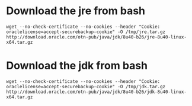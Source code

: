 # Download the jre from bash
```
wget --no-check-certificate --no-cookies --header "Cookie: oraclelicense=accept-securebackup-cookie" -O /tmp/jre.tar.gz http://download.oracle.com/otn-pub/java/jdk/8u40-b26/jre-8u40-linux-x64.tar.gz
```

# Download the jdk from bash
```
wget --no-check-certificate --no-cookies --header "Cookie: oraclelicense=accept-securebackup-cookie" -O /tmp/jdk.tar.gz http://download.oracle.com/otn-pub/java/jdk/8u40-b26/jdk-8u40-linux-x64.tar.gz
```

